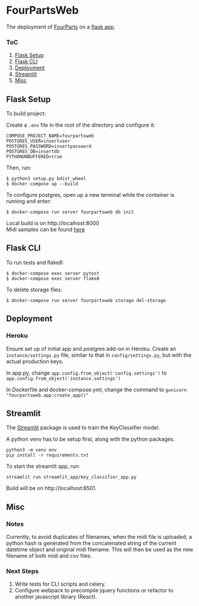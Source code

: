# FourPartsWeb
The deployment of [FourParts](https://github.com/ruixuantan/FourParts) on a [flask app](https://fourparts.herokuapp.com).

### ToC
1. [Flask Setup](#flask-setup)
1. [Flask CLI](#flask-cli)
1. [Deployment](#deployment)
1. [Streamlit](#streamlit)
1. [Misc](#misc)

## Flask Setup
To build project:

Create a `.env` file in the root of the directory and configure it:
```
COMPOSE_PROJECT_NAME=fourpartsweb
POSTGRES_USER=insertuser
POSTGRES_PASSWORD=insertpassword
POSTGRES_DB=insertdb
PYTHONUNBUFFERED=true
```

Then, run:
```
$ python3 setup.py bdist_wheel
$ docker-compose up --build
```

To configure postgres, open up a new terminal while the container is running and enter:
```
$ docker-compose run server fourpartsweb db init
```

Local build is on http://localhost:8000 \
Midi samples can be found [here](https://github.com/ruixuantan/FourParts/tree/master/samples)

## Flask CLI
To run tests and flake8:
```
$ docker-compose exec server pytest
$ docker-compose exec server flake8
```

To delete storage files:
```
$ docker-compose run server fourpartsweb storage del-storage
```

## Deployment
### Heroku
Ensure set up of initial app and postgres add-on in Heroku.
Create an `instance/settings.py` file, similar to that in `config/settings.py`, but with the actual production keys.

In app.py, change `app.config.from_object('config.settings')` to `app.config.from_object('instance.settings')`

In Dockerfile and docker-compose.yml, change the command to `gunicorn "fourpartsweb.app:create_app()"`

## Streamlit
The [Streamlit](https://www.streamlit.io) package is used to train the KeyClassifier model.

A python venv has to be setup first, along with the python packages.
```
python3 -m venv env
pip install -r requirements.txt
```

To start the streamlit app, run:
```
streamlit run streamlit_app/key_classifier_app.py
```
Build will be on http://localhost:8501.

## Misc
### Notes
Currently, to avoid duplicates of filenames, when the midi file is uploaded, a python hash is generated from the concatenated string of the current datetime object and original midi filename. This will then be used as the new filename of both midi and csv files.

### Next Steps
1. Write tests for CLI scripts and celery.
2. Configure webpack to precompile jquery functions or refactor to another javascript library (React).